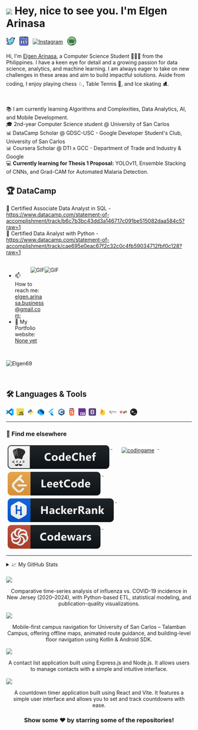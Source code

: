 <h1><img src="https://emojis.slackmojis.com/emojis/images/1531849430/4246/blob-sunglasses.gif?1531849430" width="30"/> Hey, nice to see you. I'm Elgen Arinasa</h1>

<!-- Social links, left-aligned with uniform 24×24px icons -->
<div align="left" style="display: flex; align-items: center; gap: 12px; margin-top: 1rem;">
  <a href="https://twitter.com/" target="_blank">
    <img src="https://raw.githubusercontent.com/AbhishekMaira10/AbhishekMaira10/master/Resources/png/twitter.png"
         alt="Twitter" width="24" height="24">
  </a>
  <a href="https://www.facebook.com/retardenism" target="_blank">
    <img src="https://raw.githubusercontent.com/AbhishekMaira10/AbhishekMaira10/master/linkedin.png"
         alt="Facebook" width="24" height="24">
  </a>
  <a href="https://www.instagram.com/elgenmar/" target="_blank">
    <img src="https://upload.wikimedia.org/wikipedia/commons/thumb/9/95/Instagram_logo_2022.svg/1200px-Instagram_logo_2022.svg.png"
         alt="Instagram" width="24" height="24">
  </a>
  <a href="https://open.spotify.com/user/31gmzydmc7kczadnpzxijeooj6va" target="_blank">
    <img src="https://raw.githubusercontent.com/AbhishekMaira10/AbhishekMaira10/master/Resources/png/spotify.png"
         alt="Spotify" width="24" height="24">
  </a>
</div>


<br>
Hi, I'm <a href="https://www.facebook.com/retardenism">Elgen Arinasa</a>, a Computer Science Student 👨🏻‍💻 from the Philippines. I have a keen eye for detail and a growing passion for data science, analytics, and machine learning. I am always eager to take on new challenges in these areas and aim to build impactful solutions. Aside from coding, I enjoy playing chess ♘, Table Tennis 🏓, and Ice skating ⛸️.<br>

<p>&nbsp;</p>

  📚 I am currently learning Algorithms and Complexities, Data Analytics, AI, and Mobile Development.<br>
  🎓 2nd-year Computer Science student @ University of San Carlos<br>
  📊 DataCamp Scholar @ GDSC-USC - Google Developer Student's Club, University of San Carlos<br>
  📊 Coursera Scholar @ DTI x GCC - Department of Trade and Industry & Google<br>
  💻 <strong>Currently learning for Thesis 1 Proposal:</strong> YOLOv11, Ensemble Stacking of CNNs, and Grad-CAM for Automated Malaria Detection.<br>
</p>

<h2>🏆 DataCamp </h2>

🥇 Certified Associate Data Analyst in SQL - https://www.datacamp.com/statement-of-accomplishment/track/b6c7b3bc43dd3a146717c091be515082daa584c5?raw=1 <br>
🥇 Certified Data Analyst with Python - https://www.datacamp.com/statement-of-accomplishment/track/cae695e0eac67f2c32c0c4fb59034712fbf0c128?raw=1

<br>

<!-- https://media.giphy.com/media/SWoSkN6DxTszqIKEqv/giphy.gif -->
<img align="right" height="250" width="400" alt="GIF" src="https://miro.medium.com/max/1360/1*IRGHmiGsa16stedQvIaZfw.gif" />

<img align="right" alt="GIF" src="https://media.giphy.com/media/3ohzdKvLT1DxFxhZAI/giphy.gif" />

 - 📫 How to reach me: [elgen.arinasa.business@gmail.com](mailto:elgen.arinasa.business@gmail.com);
 - 🔗 My Portfolio website: [None yet](https:)
 
 <br>

 <p align="left"> <img src="https://komarev.com/ghpvc/?username=Elgen69" alt="Elgen69" /> </p>
 
 </br>

## 🛠 Languages & Tools

<div align="left" style="display: flex; flex-wrap: wrap; gap: 8px; margin: 1rem 0;">
  <img src="https://raw.githubusercontent.com/github/explore/80688e429a7d4ef2fca1e82350fe8e3517d3494d/topics/visual-studio-code/visual-studio-code.png"
       alt="VS Code" width="20" height="20">
  <img src="https://raw.githubusercontent.com/github/explore/80688e429a7d4ef2fca1e82350fe8e3517d3494d/topics/javascript/javascript.png"
       alt="JavaScript" width="20" height="20">
  <img src="https://raw.githubusercontent.com/github/explore/80688e429a7d4ef2fca1e82350fe8e3517d3494d/topics/python/python.png"
       alt="Python" width="20" height="20">
  <img src="https://raw.githubusercontent.com/github/explore/80688e429a7d4ef2fca1e82350fe8e3517d3494d/topics/dart/dart.png"
       alt="Dart" width="20" height="20">
  <img src="https://raw.githubusercontent.com/github/explore/80688e429a7d4ef2fca1e82350fe8e3517d3494d/topics/flutter/flutter.png"
       alt="Flutter" width="20" height="20">
  <img src="https://raw.githubusercontent.com/github/explore/80688e429a7d4ef2fca1e82350fe8e3517d3494d/topics/cpp/cpp.png"
       alt="C++" width="20" height="20">
  <img src="https://raw.githubusercontent.com/github/explore/80688e429a7d4ef2fca1e82350fe8e3517d3494d/topics/html/html.png"
       alt="HTML5" width="20" height="20">
  <img src="https://raw.githubusercontent.com/github/explore/80688e429a7d4ef2fca1e82350fe8e3517d3494d/topics/css/css.png"
       alt="CSS3" width="20" height="20">
  <img src="https://raw.githubusercontent.com/github/explore/80688e429a7d4ef2fca1e82350fe8e3517d3494d/topics/bootstrap/bootstrap.png"
       alt="Bootstrap" width="20" height="20">
  <img src="https://raw.githubusercontent.com/github/explore/80688e429a7d4ef2fca1e82350fe8e3517d3494d/topics/firebase/firebase.png"
       alt="Firebase" width="20" height="20">
  <img src="https://raw.githubusercontent.com/github/explore/80688e429a7d4ef2fca1e82350fe8e3517d3494d/topics/flask/flask.png"
       alt="Flask" width="20" height="20">
  <img src="https://raw.githubusercontent.com/github/explore/80688e429a7d4ef2fca1e82350fe8e3517d3494d/topics/git/git.png"
       alt="Git" width="20" height="20">
  <img src="https://raw.githubusercontent.com/github/explore/80688e429a7d4ef2fca1e82350fe8e3517d3494d/topics/terminal/terminal.png"
       alt="Terminal" width="20" height="20">
</div>

---

### 📢 Find me elsewhere
<p align="left">
  <a href="https://www.codechef.com/users/">
    <img src="https://raw.githubusercontent.com/AbhishekMaira10/AbhishekMaira10/master/Resources/svg/codechef.svg" alt="codechef" style="vertical-align:top; margin:4px">
  </a>&nbsp;&nbsp;&nbsp;

  <a href="https://www.codingame.com/profile/4f85742a12433267f070f10ac99d164f5737536">
      <img src="https://cdn.brandfetch.io/idIfiwZMnL/theme/dark/logo.svg?c=1dxbfHSJFAPEGdCLU4o5B" alt="codingame" style="vertical-align:top; margin:4px; border: 5px solid white; border-radius: 8px; width: 138px; height: 32px;">
  </a>&nbsp;&nbsp;&nbsp;
  
  <a href="https://leetcode.com/https://leetcode.com/u/subaruelgenkun/">
    <img src="https://raw.githubusercontent.com/AbhishekMaira10/AbhishekMaira10/master/Resources/svg/leetcode.svg" alt="leetcode" style="vertical-align:top; margin:4px">
  </a>&nbsp;&nbsp;&nbsp;

  <a href="https://www.hackerrank.com/">
    <img src="https://raw.githubusercontent.com/AbhishekMaira10/AbhishekMaira10/master/Resources/svg/hackerrank.svg" alt="hackerrank" style="vertical-align:top; margin:4px">
  </a>&nbsp;&nbsp;&nbsp;
  
  <a href="https://www.codewars.com/users/">
    <img src="https://raw.githubusercontent.com/AbhishekMaira10/AbhishekMaira10/master/Resources/svg/codewars.svg" alt="codewars" style="vertical-align:top; margin:4px">
  </a> &nbsp;&nbsp;&nbsp;
</p>

<hr>

<details>
  <summary>📈 My GitHub Stats</summary>
  <p align="center">
    <img src="https://github-readme-stats.vercel.app/api?username=Elgen69&show_icons=true&theme=gotham" alt="Elgen69" />
  </p>
</details>

</br>

<!-- Flu vs COVID-19 Trends (2020–2024) -->
<a href="https://github.com/Elgen69/Flu-vs-COVID-19-Trends-2020-2024-in-New-Jersey" target="_blank">
  <img align="center" src="https://github-readme-stats.vercel.app/api/pin/?username=Elgen69&repo=Flu-vs-COVID-19-Trends-2020-2024-in-New-Jersey&theme=dracula" />
</a>
<p align="center">
  Comparative time-series analysis of influenza vs. COVID-19 incidence in New Jersey (2020–2024), with Python-based ETL, statistical modeling, and publication-quality visualizations.
</p>

<!-- CiviClick – USC Campus Map Android App -->
<a href="https://github.com/Elgen69/civiclick-usc-campus-map-androidapp" target="_blank">
  <img align="center" src="https://github-readme-stats.vercel.app/api/pin/?username=Elgen69&repo=civiclick-usc-campus-map-androidapp&theme=dracula" />
</a>
<p align="center">
  Mobile-first campus navigation for University of San Carlos – Talamban Campus, offering offline maps, animated route guidance, and building-level floor navigation using Kotlin & Android SDK.
</p>

<a href="https://github.com/Elgen69/Contact-List-With-Express-Project" target="_blank">
  <img align="center" src="https://github-readme-stats.vercel.app/api/pin/?username=Elgen69&repo=Contact-List-With-Express-Project&theme=dracula" />
</a>
<p align="center">A contact list application built using Express.js and Node.js. It allows users to manage contacts with a simple and intuitive interface.</p>

<a href="https://github.com/Elgen69/Countdown-Timer-With-React-Vite" target="_blank">
  <img align="center" src="https://github-readme-stats.vercel.app/api/pin/?username=Elgen69&repo=Countdown-Timer-With-React-Vite&theme=dracula" />
</a>
<p align="center">A countdown timer application built using React and Vite. It features a simple user interface and allows you to set and track countdowns with ease.</p>

<div align="center">
  <h3>Show some ❤️ by starring some of the repositories!</h3>
</div>


